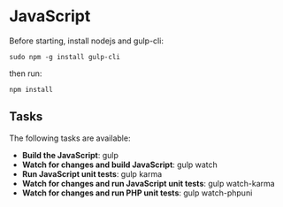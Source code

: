 # JavaScript
Before starting, install nodejs and gulp-cli:

	sudo npm -g install gulp-cli

then run:

	npm install

## Tasks
The following tasks are available:

* **Build the JavaScript**: gulp
* **Watch for changes and build JavaScript**: gulp watch
* **Run JavaScript unit tests**: gulp karma
* **Watch for changes and run JavaScript unit tests**: gulp watch-karma
* **Watch for changes and run PHP unit tests**: gulp watch-phpuni
